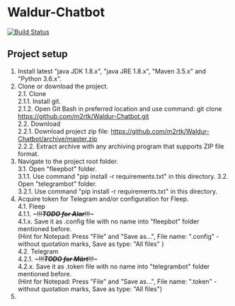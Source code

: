 # Waldur-Chatbot
[![Build Status](https://travis-ci.org/m2rtk/Waldur-Chatbot.svg?branch=master)](https://travis-ci.org/m2rtk/Waldur-Chatbot)

## Project setup  

1. Install latest "java JDK 1.8.x", "java JRE 1.8.x", "Maven 3.5.x" and "Python 3.6.x".
2. Clone or download the project.  
    2.1. Clone  
        2.1.1. Install git.  
        2.1.2. Open Git Bash in preferred location and use command: git clone https://github.com/m2rtk/Waldur-Chatbot.git  
    2.2. Download  
        2.2.1. Download project zip file: https://github.com/m2rtk/Waldur-Chatbot/archive/master.zip  
        2.2.2. Extract archive with any archiving program that supports ZIP file format.  
3. Navigate to the project root folder.  
    3.1. Open "fleepbot" folder.  
        3.1.1. Use command "pip install -r requirements.txt" in this directory. 
    3.2. Open "telegrambot" folder.  
        3.2.1. Use command "pip install -r requirements.txt" in this directory.  
4. Acquire token for Telegram and/or configuration for Fleep.  
    4.1. Fleep  
        4.1.1. ~~~!!!___TODO for Alar___!!!~~~  
        4.1.x. Save it as .config file with no name into "fleepbot" folder mentioned before.  
        (Hint for Notepad: Press "File" and "Save as...", File name: ".config" - without quotation marks, Save as type: "All files" )  
    4.2. Telegram  
        4.2.1. ~~~!!!___TODO for Märt___!!!~~~  
        4.2.x. Save it as .token file with no name into "telegrambot" folder mentioned before.  
        (Hint for Notepad: Press "File" and "Save as...", File name: ".token" - without quotation marks, Save as type: "All files")  
5. 
